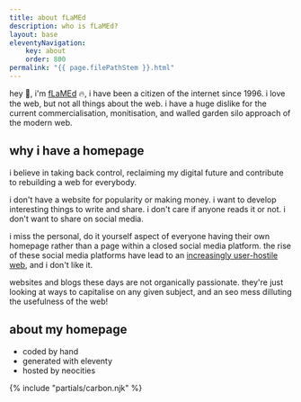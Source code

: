 ```yaml
---
title: about fLaMEd
description: who is fLaMEd?
layout: base
eleventyNavigation:
    key: about
    order: 800
permalink: "{{ page.filePathStem }}.html"
---
```


hey 👋, i'm [fLaMEd](https://neocities.org/site/flamedfury/) 🔥, i have been a citizen of the internet since 1996. i love the web, but not all things about the web. i have a huge dislike for the current commercialisation, monitisation, and walled garden silo approach of the modern web.

## why i have a homepage

i believe in taking back control, reclaiming my digital future and contribute to rebuilding a web for everybody.

i don't have a website for popularity or making money. i want to develop interesting things to write and share. i don't care if anyone reads it or not. i don't want to share on social media.

i miss the personal, do it yourself aspect of everyone having their own homepage rather than a page within a closed social media platform. the rise of these social media platforms have lead to an [increasingly user-hostile web](https://neustadt.fr/essays/against-a-user-hostile-web/), and i don't like it.

websites and blogs these days are not organically passionate. they're just looking at ways to capitalise on any given subject, and an seo mess dilluting the usefulness of the web!

## about my homepage

- coded by hand
- generated with eleventy
- hosted by neocities

{% include "partials/carbon.njk" %}